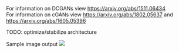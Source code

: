 For information on DCGANs view https://arxiv.org/abs/1511.06434<br />
For information on cGANs view https://arxiv.org/abs/1802.05637 and https://arxiv.org/abs/1605.05396

TODO:
optimize/stabilize architecture

Sample image output 
<img src="DanielLongo/cGANs/generated_images/test-29-14040.png"/>
